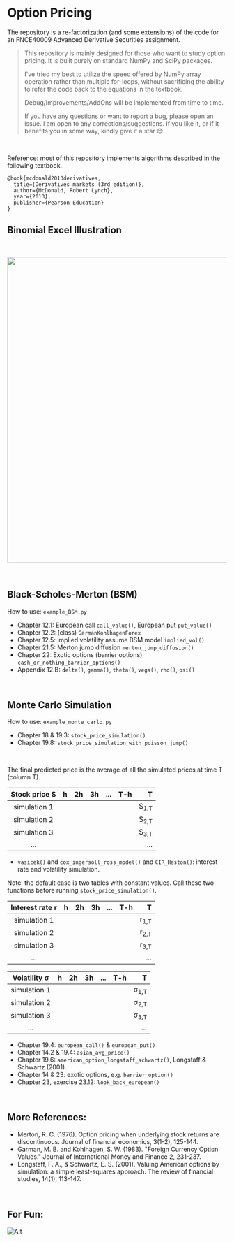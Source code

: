 # Option Pricing

The repository is a re-factorization (and some extensions) of the code for an FNCE40009 Advanced Derivative Securities
assignment.
> This repository is mainly designed for those who want to study option pricing.
> It is built purely on standard NumPy and SciPy packages.
>
> I've tried my best to utilize the speed offered by NumPy array operation rather than multiple for-loops,
> without sacrificing the ability to refer the code back to the equations in the textbook.
>
> Debug/Improvements/AddOns will be implemented from time to time.
>
> If you have any questions or want to report a bug, please open an issue. I am open to any corrections/suggestions.
> If you like it, or if it benefits you in some way, kindly give it a star 😊.

<br/>

Reference: most of this repository implements algorithms described in the following textbook.

```
@book{mcdonald2013derivatives,
  title={Derivatives markets (3rd edition)},
  author={McDonald, Robert Lynch},
  year={2013},
  publisher={Pearson Education}
}
```

## Binomial Excel Illustration

<br/>

<p align="center">
    <img width="700px" src="./binomial_excel/binomial_illustration.png">
</p>

<br/>

## Black-Scholes-Merton (BSM)

How to use: `example_BSM.py`

* Chapter 12.1: European call `call_value()`, European put `put_value()`
* Chapter 12.2: (class) `GarmanKohlhagenForex`
* Chapter 12.5: implied volatility assume BSM model `implied_vol()`
* Chapter 21.5: Merton jump diffusion `merton_jump_diffusion()`
* Chapter 22: Exotic options (barrier options) `cash_or_nothing_barrier_options()`
* Appendix 12.B: `delta()`, `gamma()`, `theta()`, `vega()`, `rho()`, `psi()`

<br/>

## Monte Carlo Simulation

How to use: `example_monte_carlo.py`

* Chapter 18 & 19.3: `stock_price_simulation()`
* Chapter 19.8: `stock_price_simulation_with_poisson_jump()`

<br/>

The final predicted price is the average of all the simulated prices at time T (column T).

| Stock price S | h | 2h  | 3h | ... |T-h|                T |
|:-------------:|:---------:| -----:| -----:| -----:| -----:|-----------------:|
| simulation 1  |   |   |  |  |  |  S<sub>1,T</sub> |
| simulation 2  |   |   |  |  |  |  S<sub>2,T</sub> |
| simulation 3  |   |   |  |  |  |  S<sub>3,T</sub> |
|      ...      |   |   |  |  |  |              ... |

* `vasicek()` and `cox_ingersoll_ross_model()` and `CIR_Heston()`: interest rate and volatility simulation.

Note: the default case is two tables with constant values. Call these two functions before
running `stock_price_simulation()`.

| Interest rate r | h | 2h  | 3h | ... |T-h|               T |
| :---------: |:---------:| -----:| -----:| -----:| -----:|----------------:|
| simulation 1 |   |   |  |  |  | r<sub>1,T</sub> |
| simulation 2 |   |   |  |  |  | r<sub>2,T</sub> |
| simulation 3 |   |   |  |  |  | r<sub>3,T</sub> |
| ... |   |   |  |  |  |             ... |

| Volatility &sigma; | h | 2h  | 3h | ... |T-h|                     T |
|:------------------:|:---------:| -----:| -----:| -----:| -----:|----------------------:|
|    simulation 1    |   |   |  |  |  | &sigma;<sub>1,T</sub> |
|    simulation 2    |   |   |  |  |  | &sigma;<sub>2,T</sub> |
|    simulation 3    |   |   |  |  |  | &sigma;<sub>3,T</sub> |
|        ...         |   |   |  |  |  |                   ... |

* Chapter 19.4: `european_call()` & `european_put()`
* Chapter 14.2 & 19.4: `asian_avg_price()`
* Chapter 19.6: `american_option_longstaff_schwartz()`, Longstaff & Schwartz (2001).
* Chapter 14 & 23: exotic options, e.g. `barrier_option()`
* Chapter 23, exercise 23.12: `look_back_european()`

<br/>

## More References:

* Merton, R. C. (1976). Option pricing when underlying stock returns are discontinuous. Journal of financial economics,
  3(1-2), 125-144.
* Garman, M. B. and Kohlhagen, S. W. (1983). "Foreign Currency Option Values." Journal of International Money and
  Finance 2, 231-237.
* Longstaff, F. A., & Schwartz, E. S. (2001). Valuing American options by simulation: a simple least-squares approach.
  The review of financial studies, 14(1), 113-147.

<br/>

## For Fun:

![Alt](https://repobeats.axiom.co/api/embed/b002e14d33548265f332c023aa55c9df8ee9e6c1.svg "Repobeats analytics image")
